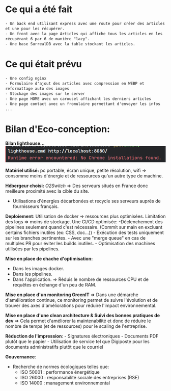 # Ce qui a été fait
    - Un back end utilisant express avec une route pour créer des articles et une pour les récupérer.
    - Un front avec la page Articles qui affiche tous les articles en les récupérant 6 par 6 de manière "lazy".
    - Une base SurrealDB avec la table stockant les articles.
# Ce qui était prévu
    - Une config nginx
    - Formulaire d'ajout des articles avec compression en WEBP et reformattage auto des images
    - Stockage des images sur le server
    - Une page HOME avec un carousel affichant les derniers articles
    - Une page contact avec un fromulaire permettant d'envoyer les infos
    ...


# Bilan d'Eco-conception:
**Bilan lighthouse...**
![img.png](img.png)

**Matériel utilisé:**
pc portable, écran unique, petite résolution, wifi
=> consomme moins d'énergie et de ressources qu'un autre type de machine.

**Hébergeur choisi:**
*O2Switch* => Des serveurs situés en France donc meilleure proximité avec la cible du site.
+ Utilisations d'énergies décarbonées et recycle ses serveurs auprès de fournisseurs français.

**Deploiement**:
Utilisation de docker => ressources plus optimisées.
Limitation des logs => moins de stockage.
Une CI/CD optimisée:
    -Déclenchement des pipelines seulement quand c'est nécessaire. (Commit sur main en excluant certains fichiers inutiles (ex: CSS, doc...))
    - Exécution des tests uniquement sur les branches pertinentes.
    - Avec une "merge queue" en cas de multiples PR pour éviter les builds inutiles.
    - Optimisation des machines utilisées par les pipelines.

**Mise en place de chache d'optimisation:**
- Dans les images docker.
- Dans les pipelines.
- Dans l'application.
=> Réduis le nombre de ressources CPU et de requêtes en échange d'un peu de RAM.

**Mise en place d'un monitoring GreenIT**
=> Dans une démarche d'amélioration continue, ce monitoring permet de suivre l'évolution et de trouver des axes d'améliorations pour réduire l'impact environnemental.

**Mise en place d'une clean architecture & Suivi des bonnes pratiques de dev**
=> Cela permet d'améliorer la maintenabilité et donc de réduire le nombre de temps (et de ressources) pour le scaling de l'entreprise.

**Réduction de l'impression**:
    - Signatures électroniques
    - Documents PDF plutôt que le papier
    - Utilisation de service tel que Digiposte pour les documents administratifs plutôt que le courriel

**Gouvernance**:
 - Recherche de normes écologiques telles que:
   - ISO 50001 : performance énergétique
   - ISO 26000 : responsabilité sociale des entreprises (RSE)
   - ISO 14000 : management environnemental
